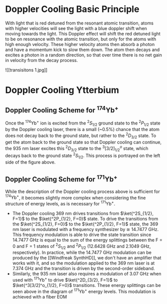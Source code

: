 # Doppler Cooling Basic Principle
With light that is red detuned from the resonant atomic transition, atoms with higher velocities will see the light with a blue doppler shift when moving towards the light. This Doppler effect will shift the red detuned light to be on resonance with the atomic transition, but only for the atoms with high enough velocity. These higher velocity atoms then absorb a photon and have a momentum kick to slow them down. The atom then decays and excites a photon in a random direction, so that over time there is no net gain in velocity from the decay process.

![[transisitons 1.jpg]]
# Doppler Cooling Ytterbium
## Doppler Cooling Scheme for $^{174}\mathrm{Yb}^+$
Once the $^{174}\mathrm{Yb}^+$ ion is excited from the $^2S_{1/2}$ ground state to the $^2P_{1/2}$ state by the Doppler cooling laser, there is a small (~0.5%) chance that the atom does not decay back to the ground state, but rather to the $^2D_{3/2}$ state. To get the atom back to the ground state so that Doppler cooling can continue, the 935 nm laser excites this $^2D_{3/2}$ state to the $^3[3/2]^o_{1/2}$ state, which decays back to the ground state $^2S_{1/2}$. This process is portrayed on the left side of the figure above.

## Doppler Cooling Scheme for $^{171}\mathrm{Yb}^+$
While the description of the Doppler cooling process above is sufficient for $^{174}\mathrm{Yb}^+$, it becomes slightly more complex when considering the fine structure of energy levels, as is necessary for $^{171}\mathrm{Yb}^+$. 
- The Doppler cooling 369 nm drives transitions from $\ket{^2S_{1/2}, F=1}$ to the $\ket{^2P_{1/2}, F=0}$ state. To drive the transitions from the $\ket{^2S_{1/2}, F=0}$ to the $\ket{^2P_{1/2}, F=1}$ state, the 369 nm laser is modulated with a frequency synthesizer by $\cong$ 14.7477 GHz. This frequency modulation is able to drive the state transition since 14.7477 GHz is equal to the sum of the energy splittings between the F = 0 and F = 1 states of $^2S_{1/2}$ and $^2P_{1/2}$ (12.6428 GHz and 2.1049 GHz, respectively).  In practice, while the 14.7477 GHz modulation can be produced by the [[Windfreak SynthHD]], we don't have an amplifier that works with it, and so the modulation applied to the 369 nm laser is at 7.374 GHz and the transition is driven by the second-order sideband.
- Similarly, the 935 nm laser also requires a modulation of 3.07 GHz when used with $^{171}\mathrm{Yb}^+$ to drive $\ket{^2D_{3/2}, F=1}$ to  $\ket{^3[3/2]^o_{1/2}, F=0}$ transitions. These energy splittings can be seen above in the diagram of $^{171}\mathrm{Yb}^+$ energy levels. This modulation is achieved with a fiber EOM
